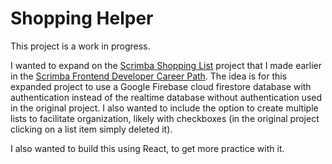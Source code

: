 # Shopping Helper

This project is a work in progress.

I wanted to expand on the [Scrimba Shopping List](https://github.com/BrianSlaby/scrimba-shopping-list) project that I made earlier in the [Scrimba Frontend Developer Career Path](https://scrimba.com/learn/frontend).  The idea is for this expanded project to use a Google Firebase cloud firestore database with authentication instead of the realtime database without authentication used in the original project.  I also wanted to include the option to create multiple lists to facilitate organization, likely with checkboxes (in the original project clicking on a list item simply deleted it).

I also wanted to build this using React, to get more practice with it.